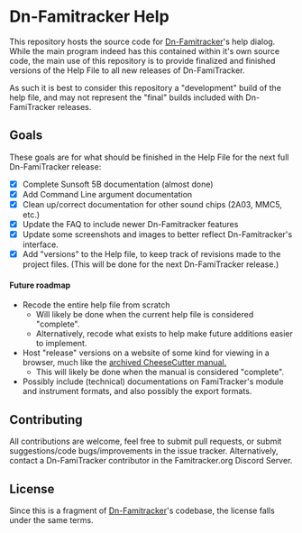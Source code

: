 # Dn-Famitracker Help

This repository hosts the source code for [Dn-Famitracker](https://github.com/Dn-Programming-Core-Management/Dn-FamiTracker)'s help dialog. While the main program indeed has this contained within it's own source code, the main use of this repository is to provide finalized and finished versions of the Help File to all new releases of Dn-FamiTracker. 

As such it is best to consider this repository a "development" build of the help file, and may not represent the "final" builds included with Dn-FamiTracker releases.

## Goals

These goals are for what should be finished in the Help File for the next full Dn-FamiTracker release:

- [x] Complete Sunsoft 5B documentation (almost done)
- [x] Add Command Line argument documentation
- [x] Clean up/correct documentation for other sound chips (2A03, MMC5, etc.)
- [x] Update the FAQ to include newer Dn-Famitracker features
- [x] Update some screenshots and images to better reflect Dn-Famitracker's interface.
- [x] Add "versions" to the Help file, to keep track of revisions made to the project files. (This will be done for the next Dn-FamiTracker release.)

#### Future roadmap

- Recode the entire help file from scratch
  - Will likely be done when the current help file is considered "complete".
  - Alternatively, recode what exists to help make future additions easier to implement.
- Host "release" versions on a website of some kind for viewing in a browser, much like the [archived CheeseCutter manual.](https://carol6502.neocities.org/c6_ccutter_guide.html)
  - This will likely be done when the manual is considered "complete".
- Possibly include (technical) documentations on FamiTracker's module and instrument formats, and also possibly the export formats.

## Contributing

All contributions are welcome, feel free to submit pull requests, or submit suggestions/code bugs/improvements in the issue tracker. Alternatively, contact a Dn-FamiTracker contributor in the Famitracker.org Discord Server.


## License

Since this is a fragment of [Dn-Famitracker](https://github.com/Dn-Programming-Core-Management/Dn-FamiTracker)'s codebase, the license falls under the same terms.
